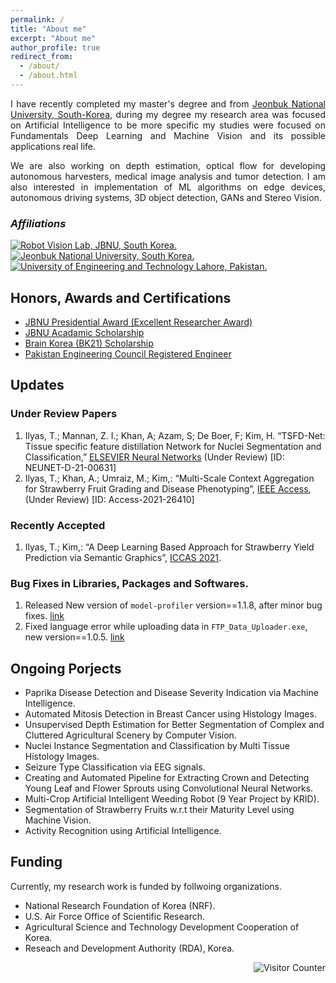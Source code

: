 ```yaml
---
permalink: /
title: "About me"
excerpt: "About me"
author_profile: true
redirect_from: 
  - /about/
  - /about.html
---
```

<p align="justify">
I have recently completed my master's degree and from <a href="https://www.jbnu.ac.kr/kor/">Jeonbuk National University, South-Korea</a>, during my degree my research area was focused on Artificial Intelligence to be more specific my studies were focused on Fundamentals Deep Learning and Machine Vision and its possible applications real life. 
</p>

<p align="justify">
We are also working on depth estimation, optical flow for developing autonomous harvesters, medical image analysis and tumor detection. I am also interested in  implementation of ML algorithms on edge devices, autonomous driving systems, 3D object detection, GANs and Stereo Vision.
</p>

### _Affiliations_  
[![](https://github.com/Mr-TalhaIlyas/Mr-TalhaIlyas/raw/main/files/r.png "Robot Vision Lab, JBNU, South Korea.")](https://home.jbnu.ac.kr/robotv/index.htm) 
[![](https://github.com/Mr-TalhaIlyas/Mr-TalhaIlyas/raw/main/files/j.jpg "Jeonbuk National University, South Korea.")](https://www.jbnu.ac.kr/kor/) 
[![](https://github.com/Mr-TalhaIlyas/Mr-TalhaIlyas/raw/main/files/u.png "University of Engineering and Technology Lahore, Pakistan.")](https://www.uet.edu.pk/) 

<span id="badgeCont232"><script type="text/javascript" src="https://publons.com/mashlets?el=badgeCont232&rid=AAQ-9028-2021"></script></span>

## Honors, Awards and Certifications

* [JBNU Presidential Award (Excellent Researcher Award)](https://drive.google.com/file/d/1jPiXnTchjSyRU8_2_EHrOJgwRvGtAoCZ/view?usp=sharing)
* [JBNU Acadamic Scholarship](https://drive.google.com/file/d/1V-nOoyyYGdBrVBhmb56B8dksXujoAZ5C/view?usp=sharing)
* [Brain Korea (BK21) Scholarship](https://bk21four.nrf.re.kr/)
* [Pakistan Engineering Council Registered Engineer](https://www.pec.org.pk/)

<!--- <center><img src = "https://github.com/Mr-TalhaIlyas/Mr-TalhaIlyas.github.io/raw/master/images/loading.gif" ></center> -->
        

## Updates

### Under Review Papers 
1. Ilyas, T.; Mannan, Z. I.; Khan, A; Azam, S; De Boer, F; Kim, H. “TSFD-Net: Tissue specific feature distillation Network for Nuclei Segmentation and Classification,” [ELSEVIER Neural Networks](https://www.journals.elsevier.com/neural-networks) (Under Review) [ID: NEUNET-D-21-00631]
2. Ilyas, T.; Khan, A.; Umraiz, M.; Kim,: “Multi-Scale Context Aggregation for Strawberry Fruit Grading and Disease Phenotyping”, [IEEE Access](https://ieeexplore.ieee.org/xpl/RecentIssue.jsp?punumber=6287639), (Under Review) [ID: Access-2021-26410]

### Recently Accepted
1. Ilyas, T.; Kim,: “A Deep Learning Based Approach for Strawberry Yield Prediction via Semantic Graphics”, [ICCAS 2021](http://2021.iccas.org/). 

### Bug Fixes in Libraries, Packages and Softwares.
1. Released New version of `model-profiler` version==1.1.8, after minor bug fixes. [link](https://pypi.org/project/model-profiler/)
2. Fixed language error while uploading data in `FTP_Data_Uploader.exe`, new version==1.0.5. [link](https://github.com/Mr-TalhaIlyas/PlantsDataUploader)

## Ongoing Porjects
* Paprika Disease Detection and Disease Severity Indication via Machine Intelligence.
* Automated Mitosis Detection in Breast Cancer using Histology Images.
* Unsupervised Depth Estimation for Better Segmentation of Complex and Cluttered Agricultural Scenery by Computer Vision.
* Nuclei Instance Segmentation and Classification by Multi Tissue Histology Images.
* Seizure Type Classification via EEG signals.
* Creating and Automated Pipeline for Extracting Crown and Detecting Young Leaf and Flower Sprouts using Convolutional Neural Networks.
* Multi-Crop Artificial Intelligent Weeding Robot (9 Year Project by KRID).
* Segmentation of Strawberry Fruits w.r.t their Maturity Level using Machine Vision.
* Activity Recognition using Artificial Intelligence.

## Funding
Currently, my research work is funded by follwoing organizations.
* National Research Foundation of Korea (NRF).
* U.S. Air Force Office of Scientific Research.
* Agricultural Science and Technology Development Cooperation of Korea.
* Reseach and Development Authority (RDA), Korea.



<img src=
        "https://profile-counter.glitch.me/Mr-TalhaIlyas.github.io/count.svg" 
         alt="Visitor Counter" 
         align="right">
